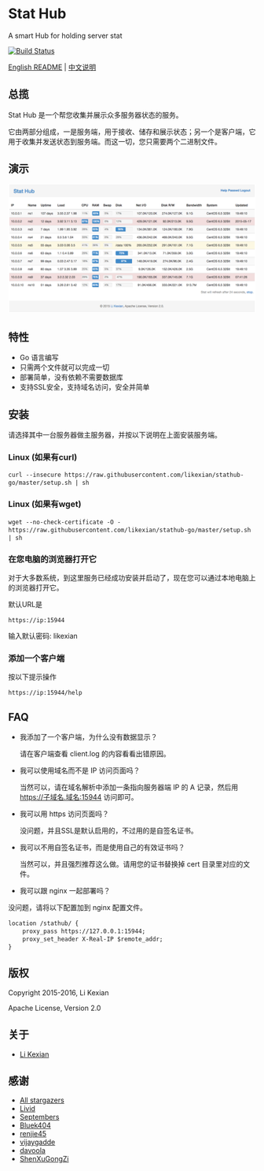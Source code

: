 # Stat Hub

A smart Hub for holding server stat

[![Build Status](https://secure.travis-ci.org/likexian/stathub-go.png)](https://secure.travis-ci.org/likexian/stathub-go)

[English README](README.md) | [中文说明](README-ZH.md)

## 总揽

Stat Hub 是一个帮您收集并展示众多服务器状态的服务。

它由两部分组成，一是服务端，用于接收、储存和展示状态；另一个是客户端，它用于收集并发送状态到服务端。而这一切，您只需要两个二进制文件。

## 演示

![demo](demo.png)

## 特性

- Go 语言编写
- 只需两个文件就可以完成一切
- 部署简单，没有依赖不需要数据库
- 支持SSL安全，支持域名访问，安全并简单

## 安装

请选择其中一台服务器做主服务器，并按以下说明在上面安装服务端。

### Linux (如果有curl)

    curl --insecure https://raw.githubusercontent.com/likexian/stathub-go/master/setup.sh | sh

### Linux (如果有wget)

    wget --no-check-certificate -O - https://raw.githubusercontent.com/likexian/stathub-go/master/setup.sh | sh

### 在您电脑的浏览器打开它

对于大多数系统，到这里服务已经成功安装并启动了，现在您可以通过本地电脑上的浏览器打开它。

默认URL是

    https://ip:15944

输入默认密码: likexian

### 添加一个客户端

按以下提示操作

    https://ip:15944/help

## FAQ

- 我添加了一个客户端，为什么没有数据显示？

    请在客户端查看 client.log 的内容看看出错原因。

- 我可以使用域名而不是 IP 访问页面吗？

    当然可以，请在域名解析中添加一条指向服务器端 IP 的 A 记录，然后用 https://子域名.域名:15944 访问即可。

- 我可以用 https 访问页面吗？

    没问题，并且SSL是默认启用的，不过用的是自签名证书。

- 我可以不用自签名证书，而是使用自己的有效证书吗？

    当然可以，并且强烈推荐这么做。请用您的证书替换掉 cert 目录里对应的文件。

- 我可以跟 nginx 一起部署吗？

没问题，请将以下配置加到 nginx 配置文件。

    location /stathub/ {
        proxy_pass https://127.0.0.1:15944;
        proxy_set_header X-Real-IP $remote_addr;
    }

## 版权

Copyright 2015-2016, Li Kexian

Apache License, Version 2.0

## 关于

- [Li Kexian](https://www.likexian.com/)

## 感谢

- [All stargazers](https://github.com/likexian/stathub-go/stargazers)
- [Livid](https://github.com/livid)
- [Septembers](https://github.com/Septembers)
- [Bluek404](https://github.com/Bluek404)
- [renjie45](https://github.com/renjie45)
- [vijaygadde](https://github.com/vijaygadde)
- [davoola](https://github.com/davoola)
- [ShenXuGongZi](https://github.com/ShenXuGongZi)
